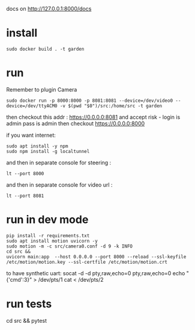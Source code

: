 docs on http://127.0.0.1:8000/docs

# install 
```
sudo docker build . -t garden
```

# run
Remember to plugin Camera
```
sudo docker run -p 8000:8000 -p 8081:8081 --device=/dev/video0 --device=/dev/ttyACM0 -v $(pwd "$0")/src:/home/src -t garden 
```
then checkout this addr : https://0.0.0.0:8081 and accept risk - login is admin pass is admin 
then checkout https://0.0.0.0:8000

if you want internet:
```
sudo apt install -y npm
sudo npm install -g localtunnel
```
and then in separate console for steering : 
```
lt --port 8000
```
and then in separate console for video url : 
```
lt --port 8081
```

# run in dev mode

```
pip install -r requirements.txt
sudo apt install motion uvicorn -y
sudo motion -m -c src/camera0.conf -d 9 -k INFO
cd src &&
uvicorn main:app  --host 0.0.0.0 --port 8000 --reload --ssl-keyfile /etc/motion/motion.key --ssl-certfile /etc/motion/motion.crt
```

to have synthetic uart:
socat -d -d pty,raw,echo=0 pty,raw,echo=0
echo "{'cmd':3}" > /dev/pts/1
cat < /dev/pts/2
# run tests

cd src && pytest
